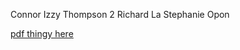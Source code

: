 Connor
Izzy Thompson 2
Richard La
Stephanie Opon

<p><a href = http://www.ffothello.org/livres/beginner-Randy-Fang.pdf>pdf thingy here</a></p>
